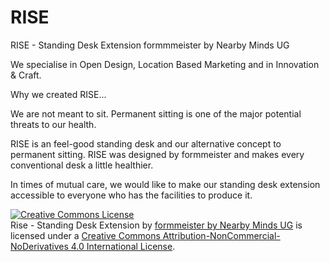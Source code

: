 # RISE
RISE - Standing Desk Extension
formmmeister by Nearby Minds UG

We specialise in Open Design, Location Based Marketing and in Innovation & Craft.

Why we created RISE...

We are not meant to sit.
Permanent sitting is one of the major potential threats to our health.
 
RISE is an feel-good standing desk and our alternative concept to permanent sitting.
RISE was designed by formmeister and makes every conventional desk a little healthier.

In times of mutual care, we would like to make our standing desk extension accessible to everyone who has the facilities to produce it.

<a rel="license" href="http://creativecommons.org/licenses/by-nc-nd/4.0/"><img alt="Creative Commons License" style="border-width:0" src="https://i.creativecommons.org/l/by-nc-nd/4.0/80x15.png" /></a><br /><span xmlns:dct="http://purl.org/dc/terms/" property="dct:title">Rise - Standing Desk Extension</span> by <a xmlns:cc="http://creativecommons.org/ns#" href="www.formmeister.com" property="cc:attributionName" rel="cc:attributionURL">formmeister by Nearby Minds UG</a> is licensed under a <a rel="license" href="http://creativecommons.org/licenses/by-nc-nd/4.0/">Creative Commons Attribution-NonCommercial-NoDerivatives 4.0 International License</a>.
